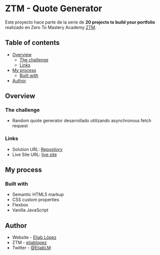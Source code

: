 # ZTM - Quote Generator

Este proyecto hace parte de la serie de **20 projects to build your portfolio** realizado en Zero To Mastery Academy [ZTM](https://zerotomastery.io/).

## Table of contents

- [Overview](#overview)
  - [The challenge](#the-challenge)
  - [Links](#links)
- [My process](#my-process)
  - [Built with](#built-with)
- [Author](#author)

## Overview

### The challenge

- Random quote generator desarrollado utilizando asynchronous fetch request

### Links

- Solution URL: [Repository](https://github.com/EliabLM/quote-generator)
- Live Site URL: [live site](https://eliablm.github.io/quote-generator/)

## My process

### Built with

- Semantic HTML5 markup
- CSS custom properties
- Flexbox
- Vanilla JavaScript

## Author

- Website - [Eliab López](https://github.com/eliablm)
- ZTM - [eliablopez](https://zerotomastery.io/)
- Twitter - [@EliabLM](https://www.twitter.com/EliabLM)
